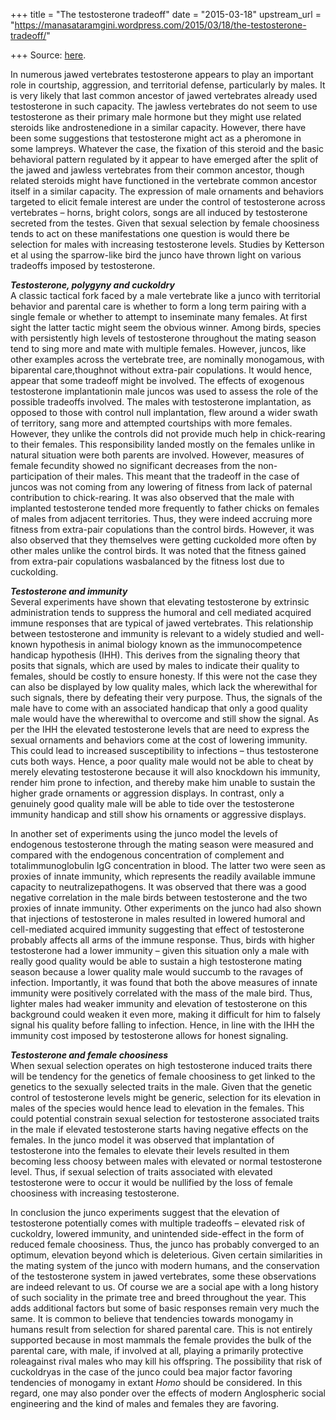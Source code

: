 +++
title = "The testosterone tradeoff"
date = "2015-03-18"
upstream_url = "https://manasataramgini.wordpress.com/2015/03/18/the-testosterone-tradeoff/"

+++
Source: [here](https://manasataramgini.wordpress.com/2015/03/18/the-testosterone-tradeoff/).

In numerous jawed vertebrates testosterone appears to play an important
role in courtship, aggression, and territorial defense, particularly by
males. It is very likely that last common ancestor of jawed vertebrates
already used testosterone in such capacity. The jawless vertebrates do
not seem to use testosterone as their primary male hormone but they
might use related steroids like androstenedione in a similar capacity.
However, there have been some suggestions that testosterone might act as
a pheromone in some lampreys. Whatever the case, the fixation of this
steroid and the basic behavioral pattern regulated by it appear to have
emerged after the split of the jawed and jawless vertebrates from their
common ancestor, though related steroids might have functioned in the
vertebrate common ancestor itself in a similar capacity. The expression
of male ornaments and behaviors targeted to elicit female interest are
under the control of testosterone across vertebrates – horns, bright
colors, songs are all induced by testosterone secreted from the testes.
Given that sexual selection by female choosiness tends to act on these
manifestations one question is would there be selection for males with
increasing testosterone levels. Studies by Ketterson et al using the
sparrow-like bird the junco have thrown light on various tradeoffs
imposed by testosterone.

***Testosterone, polygyny and cuckoldry***  
A classic tactical fork faced by a male vertebrate like a junco with
territorial behavior and parental care is whether to form a long term
pairing with a single female or whether to attempt to inseminate many
females. At first sight the latter tactic might seem the obvious winner.
Among birds, species with persistently high levels of testosterone
throughout the mating season tend to sing more and mate with multiple
females. However, juncos, like other examples across the vertebrate
tree, are nominally monogamous, with biparental care,thoughnot without
extra-pair copulations. It would hence, appear that some tradeoff might
be involved. The effects of exogenous testosterone implantationin male
juncos was used to assess the role of the possible tradeoffs involved.
The males with testosterone implantation, as opposed to those with
control null implantation, flew around a wider swath of territory, sang
more and attempted courtships with more females. However, they unlike
the controls did not provide much help in chick-rearing to their
females. This responsibility landed mostly on the females unlike in
natural situation were both parents are involved. However, measures of
female fecundity showed no significant decreases from the
non-participation of their males. This meant that the tradeoff in the
case of juncos was not coming from any lowering of fitness from lack of
paternal contribution to chick-rearing. It was also observed that the
male with implanted testosterone tended more frequently to father chicks
on females of males from adjacent territories. Thus, they were indeed
accruing more fitness from extra-pair copulations than the control
birds. However, it was also observed that they themselves were getting
cuckolded more often by other males unlike the control birds. It was
noted that the fitness gained from extra-pair copulations wasbalanced
by the fitness lost due to cuckolding.

***Testosterone and immunity***  
Several experiments have shown that elevating testosterone by extrinsic
administration tends to suppress the humoral and cell mediated acquired
immune responses that are typical of jawed vertebrates. This
relationship between testosterone and immunity is relevant to a widely
studied and well-known hypothesis in animal biology known as the
immunocompetence handicap hypothesis (IHH). This derives from the
signaling theory that posits that signals, which are used by males to
indicate their quality to females, should be costly to ensure honesty.
If this were not the case they can also be displayed by low quality
males, which lack the wherewithal for such signals, there by defeating
their very purpose. Thus, the signals of the male have to come with an
associated handicap that only a good quality male would have the
wherewithal to overcome and still show the signal. As per the IHH the
elevated testosterone levels that are need to express the sexual
ornaments and behaviors come at the cost of lowering immunity. This
could lead to increased susceptibility to infections – thus testosterone
cuts both ways. Hence, a poor quality male would not be able to cheat by
merely elevating testosterone because it will also knockdown his
immunity, render him prone to infection, and thereby make him unable to
sustain the higher grade ornaments or aggression displays. In contrast,
only a genuinely good quality male will be able to tide over the
testosterone immunity handicap and still show his ornaments or
aggressive displays.

In another set of experiments using the junco model the levels of
endogenous testosterone through the mating season were measured and
compared with the endogenous concentration of complement and
totalimmunoglobulin IgG concentration in blood. The latter two were
seen as proxies of innate immunity, which represents the readily
available immune capacity to neutralizepathogens. It was observed that
there was a good negative correlation in the male birds between
testosterone and the two proxies of innate immunity. Other experiments
on the junco had also shown that injections of testosterone in males
resulted in lowered humoral and cell-mediated acquired immunity
suggesting that effect of testosterone probably affects all arms of the
immune response. Thus, birds with higher testosterone had a lower
immunity – given this situation only a male with really good quality
would be able to sustain a high testosterone mating season because a
lower quality male would succumb to the ravages of infection.
Importantly, it was found that both the above measures of innate
immunity were positively correlated with the mass of the male bird.
Thus, lighter males had weaker immunity and elevation of testosterone on
this background could weaken it even more, making it difficult for him
to falsely signal his quality before falling to infection. Hence, in
line with the IHH the immunity cost imposed by testosterone allows for
honest signaling.

***Testosterone and female choosiness***  
When sexual selection operates on high testosterone induced traits there
will be tendency for the genetics of female choosiness to get linked to
the genetics to the sexually selected traits in the male. Given that the
genetic control of testosterone levels might be generic, selection for
its elevation in males of the species would hence lead to elevation in
the females. This could potential constrain sexual selection for
testosterone associated traits in the male if elevated testosterone
starts having negative effects on the females. In the junco model it was
observed that implantation of testosterone into the females to elevate
their levels resulted in them becoming less choosy between males with
elevated or normal testosterone level. Thus, if sexual selection of
traits associated with elevated testosterone were to occur it would be
nullified by the loss of female choosiness with increasing testosterone.

In conclusion the junco experiments suggest that the elevation of
testosterone potentially comes with multiple tradeoffs – elevated risk
of cuckoldry, lowered immunity, and unintended side-effect in the form
of reduced female choosiness. Thus, the junco has probably converged to
an optimum, elevation beyond which is deleterious. Given certain
similarities in the mating system of the junco with modern humans, and
the conservation of the testosterone system in jawed vertebrates, some
these observations are indeed relevant to us. Of course we are a social
ape with a long history of such sociality in the primate tree and breed
throughout the year. This adds additional factors but some of basic
responses remain very much the same. It is common to believe that
tendencies towards monogamy in humans result from selection for shared
parental care. This is not entirely supported because in most mammals
the female provides the bulk of the parental care, with male, if
involved at all, playing a primarily protective roleagainst rival males
who may kill his offspring. The possibility that risk of cuckoldryas in
the case of the junco could bea major factor favoring tendencies of
monogamy in extant *Homo* should be considered. In this regard, one may
also ponder over the effects of modern Anglospheric social engineering
and the kind of males and females they are favoring.

